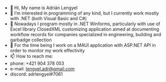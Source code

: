 - 👋 Hi, My name is Adrián Lengyel
- 👀 I’m interested in programming of any kind, but I currently work mostly with .NET (both Visual Basic and C#)
- 🌱 Nowadays I program mostly in .NET Winforms, particularly with use of Excel library ClosedXML customizing application aimed at documenting workflow records for companies specialized in engineering, building and garbadge collection
- 🎪 For the time being I work on a MAUI application with ASP.NET API in order to monitor my work effectivity
- 📫 How to reach me: 
-   phone: +421 904 378 053
-   e-mail: lengyel.adr@gmail.com
-   discord: adrlengyel#7061 

<!---
adrlengyel/adrlengyel is a ✨ special ✨ repository because its `README.md` (this file) appears on your GitHub profile.
You can click the Preview link to take a look at your changes.
--->

